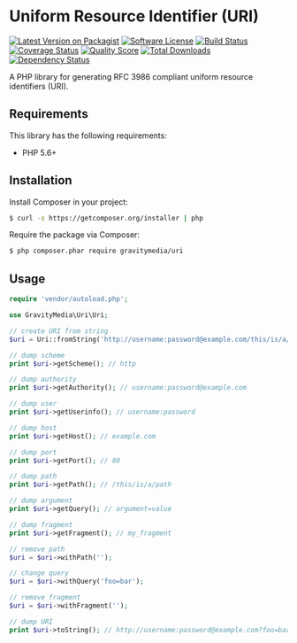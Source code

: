 # Uniform Resource Identifier (URI)

[![Latest Version on Packagist](https://img.shields.io/packagist/v/gravitymedia/uri.svg)](https://packagist.org/packages/gravitymedia/uri)
[![Software License](https://img.shields.io/packagist/l/gravitymedia/uri.svg)](LICENSE.md)
[![Build Status](https://img.shields.io/travis/GravityMedia/Uri.svg)](https://travis-ci.org/GravityMedia/Uri)
[![Coverage Status](https://img.shields.io/scrutinizer/coverage/g/GravityMedia/Uri.svg)](https://scrutinizer-ci.com/g/GravityMedia/Uri/code-structure)
[![Quality Score](https://img.shields.io/scrutinizer/g/GravityMedia/Uri.svg)](https://scrutinizer-ci.com/g/GravityMedia/Uri)
[![Total Downloads](https://img.shields.io/packagist/dt/gravitymedia/uri.svg)](https://packagist.org/packages/gravitymedia/uri)
[![Dependency Status](https://img.shields.io/versioneye/d/php/gravitymedia:uri.svg)](https://www.versioneye.com/user/projects/54fcb6ba4f31084fdc000719)

A PHP library for generating RFC 3986 compliant uniform resource identifiers (URI).

## Requirements

This library has the following requirements:

 - PHP 5.6+

## Installation

Install Composer in your project:

```bash
$ curl -s https://getcomposer.org/installer | php
```

Require the package via Composer:

```bash
$ php composer.phar require gravitymedia/uri
```

## Usage

```php
require 'vendor/autoload.php';

use GravityMedia\Uri\Uri;

// create URI from string
$uri = Uri::fromString('http://username:password@example.com/this/is/a/path?argument=value#my_fragment');

// dump scheme
print $uri->getScheme(); // http

// dump authority
print $uri->getAuthority(); // username:password@example.com

// dump user
print $uri->getUserinfo(); // username:password

// dump host
print $uri->getHost(); // example.com

// dump port
print $uri->getPort(); // 80

// dump path
print $uri->getPath(); // /this/is/a/path

// dump argument
print $uri->getQuery(); // argument=value

// dump fragment
print $uri->getFragment(); // my_fragment

// remove path
$uri = $uri->withPath('');

// change query
$uri = $uri->withQuery('foo=bar');

// remove fragment
$uri = $uri->withFragment('');

// dump URI
print $uri->toString(); // http://username:password@example.com?foo=bar
```

